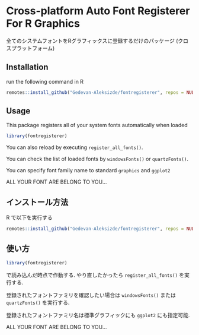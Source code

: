 # Cross-platform Auto Font Registerer For R Graphics

全てのシステムフォントをRグラフィックスに登録するだけのパッケージ (クロスプラットフォーム)

## Installation

run the following command in R

```r
remotes::install_github("Gedevan-Aleksizde/fontregisterer", repos = NULL, type = "source")
```

## Usage

This package registers all of your system fonts automatically when loaded

```r
library(fontregisterer)
```

You can also reload by executing `register_all_fonts()`.

You can check the list of loaded fonts by `windowsFonts()` or `quartzFonts()`.

You can specify font family name to standard `graphics` and `ggplot2`


ALL YOUR FONT ARE BELONG TO YOU...

## インストール方法

R で以下を実行する

```r
remotes::install_github("Gedevan-Aleksizde/fontregisterer", repos = NULL, type = "source")
```

## 使い方

```r
library(fontregisterer)
```

で読み込んだ時点で作動する. やり直したかったら `register_all_fonts()` を実行する.

登録されたフォントファミリを確認したい場合は `windowsFonts()` または  `quartzFonts()` を実行する.

登録されたフォントファミリ名は標準グラフィックにも `ggplot2` にも指定可能.

ALL YOUR FONT ARE BELONG TO YOU...
